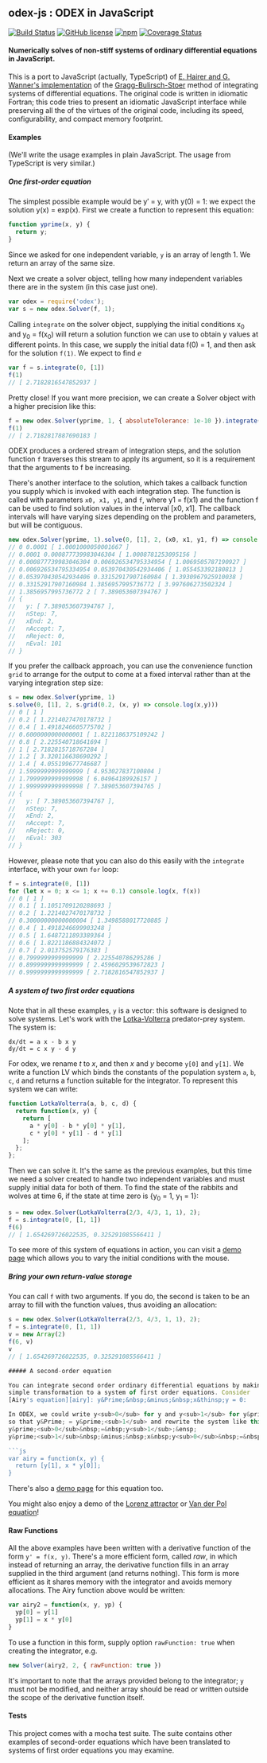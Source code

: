## odex-js : ODEX in JavaScript
[![Build Status](https://travis-ci.org/littleredcomputer/odex-js.svg?branch=master)](https://travis-ci.org/littleredcomputer/odex-js) [![GitHub license](https://img.shields.io/github/license/littleredcomputer/odex-js.svg)]() [![npm](https://img.shields.io/npm/v/odex.svg)]() [![Coverage Status](https://coveralls.io/repos/github/littleredcomputer/odex-js/badge.svg?branch=master)](https://coveralls.io/github/littleredcomputer/odex-js?branch=master)

#### Numerically solves of non-stiff systems of ordinary differential equations in JavaScript.

This is a port to JavaScript (actually, TypeScript) of [E. Hairer and
G. Wanner's implementation][odex] of the [Gragg-Bulirsch-Stoer][gbs] method of integrating
systems of differential equations. The original code is written in idiomatic
Fortran; this code tries to present an idiomatic JavaScript interface while
preserving all the of the virtues of the original code, including its speed,
configurability, and compact memory footprint.

#### Examples
(We'll write the usage examples in plain JavaScript. The usage from TypeScript
is very similar.)
##### One first-order equation

The simplest possible example would be y&prime; = y, with y(0) = 1: we expect the
solution y(x) = exp(x). First we create a function to represent this equation:

```js
function yprime(x, y) {
  return y;
}
```
Since we asked for one independent variable, `y` is an array of length 1.
We return an array of the same size.

Next we create a solver object, telling how many
independent variables there are in the system (in this case just one).
```js
var odex = require('odex');
var s = new odex.Solver(f, 1);
```
Calling `integrate` on the solver object, supplying the initial conditions
x<sub>0</sub> and y<sub>0</sub> = f(x<sub>0</sub>) will return a
solution function we can use to obtain y values at different points.
In this case, we supply the initial data f(0) = 1, and then ask for the
solution `f(1)`. We expect to find <i>e</i>
```js
var f = s.integrate(0, [1])
f(1)
// [ 2.7182816547852937 ]
```
Pretty close! If you want more precision, we can create a Solver
object with a higher precision like this:
```js
f = new odex.Solver(yprime, 1, { absoluteTolerance: 1e-10 }).integrate(0, [1])
f(1)
// [ 2.7182817887690183 ]
```

ODEX produces a ordered stream of integration steps, and the solution
function `f` traverses this stream to apply its argument, so it is a
requirement that the arguments to f be increasing.

There's another interface to the solution, which takes a callback
function you supply which is invoked with each integration step.
The function is called with parameters `x0, x1, y1`, and `f`, where
y1 = f(x1) and the function f can be used to find solution values
in the interval [x0, x1]. The callback intervals will have varying
sizes depending on the problem and parameters, but will be contiguous.
```js
new odex.Solver(yprime, 1).solve(0, [1], 2, (x0, x1, y1, f) => console.log(x0,x1,y1))
// 0 0.0001 [ 1.0001000050001667 ]
// 0.0001 0.000877739983046304 [ 1.0008781253095156 ]
// 0.000877739983046304 0.006926534795334954 [ 1.0069505787190927 ]
// 0.006926534795334954 0.053970430542934406 [ 1.055453392180813 ]
// 0.053970430542934406 0.33152917907160984 [ 1.3930967925910038 ]
// 0.33152917907160984 1.3856957995736772 [ 3.997606273502324 ]
// 1.3856957995736772 2 [ 7.389053607394767 ]
// {
//   y: [ 7.389053607394767 ],
//   nStep: 7,
//   xEnd: 2,
//   nAccept: 7,
//   nReject: 0,
//   nEval: 101
// }
```
If you prefer the callback approach, you can use the convenience function
`grid` to arrange for the output to come at a fixed interval rather than
at the varying integration step size:
```js
s = new odex.Solver(yprime, 1)
s.solve(0, [1], 2, s.grid(0.2, (x, y) => console.log(x,y)))
// 0 [ 1 ]
// 0.2 [ 1.2214027470178732 ]
// 0.4 [ 1.4918246605775702 ]
// 0.6000000000000001 [ 1.8221186375109242 ]
// 0.8 [ 2.225540718641694 ]
// 1 [ 2.7182815718767284 ]
// 1.2 [ 3.320116638690292 ]
// 1.4 [ 4.055199677746687 ]
// 1.5999999999999999 [ 4.953027837100804 ]
// 1.7999999999999998 [ 6.04964189926157 ]
// 1.9999999999999998 [ 7.389053607394765 ]
// {
//   y: [ 7.389053607394767 ],
//   nStep: 7,
//   xEnd: 2,
//   nAccept: 7,
//   nReject: 0,
//   nEval: 303
// }
```
However, please note that you can also do this easily with
the `integrate` interface, with your own `for` loop:
```js
f = s.integrate(0, [1])
for (let x = 0; x <= 1; x += 0.1) console.log(x, f(x))
// 0 [ 1 ]
// 0.1 [ 1.1051709120288693 ]
// 0.2 [ 1.2214027470178732 ]
// 0.30000000000000004 [ 1.3498588017720885 ]
// 0.4 [ 1.4918246699903248 ]
// 0.5 [ 1.6487211893389364 ]
// 0.6 [ 1.8221186884324072 ]
// 0.7 [ 2.013752579176383 ]
// 0.7999999999999999 [ 2.225540786295286 ]
// 0.8999999999999999 [ 2.4596029539672823 ]
// 0.9999999999999999 [ 2.7182816547852937 ]
```

##### A system of two first order equations
Note that in all these examples, `y` is a vector: this software is designed to
solve systems. Let's work with the [Lotka-Volterra][lv] predator-prey system.
The system is:

```
dx/dt = a x - b x y
dy/dt = c x y - d y
```

For odex, we rename *t* to *x*, and then *x* and *y* become `y[0]` and `y[1]`.
We write a function LV which binds the constants of the population system
`a`, `b`, `c`, `d` and returns a function suitable for the integrator.
To represent this system we can write:

```js
function LotkaVolterra(a, b, c, d) {
  return function(x, y) {
    return [
      a * y[0] - b * y[0] * y[1],
      c * y[0] * y[1] - d * y[1]
    ];
  };
};
```

Then we can solve it. It's the same as the previous examples, but this time
we need a solver created to handle two independent variables and must supply
initial data for both of them. To find the state of the rabbits and wolves
at time 6, if the state at time zero is {y<sub>0</sub> = 1, y<sub>1</sub>
= 1}:

```js
s = new odex.Solver(LotkaVolterra(2/3, 4/3, 1, 1), 2);
f = s.integrate(0, [1, 1])
f(6)
// [ 1.654269726022535, 0.325291085566411 ]
```
To see more of this system of equations in action, you can visit a
[demo page][lvdemo] which allows you to vary the initial conditions
with the mouse.

##### Bring your own return-value storage

You can call `f` with two arguments. If you do, the second is taken to
be an array to fill with the function values, thus avoiding an allocation:

```js
s = new odex.Solver(LotkaVolterra(2/3, 4/3, 1, 1), 2);
f = s.integrate(0, [1, 1])
v = new Array(2)
f(6, v)
v
// [ 1.654269726022535, 0.325291085566411 ]

##### A second-order equation

You can integrate second order ordinary differential equations by making a
simple transformation to a system of first order equations. Consider
[Airy's equation][airy]: y&Prime;&nbsp;&minus;&nbsp;x&thinsp;y = 0:

In ODEX, we could write y<sub>0</sub> for y and y<sub>1</sub> for y&prime;,
so that y&Prime; = y&prime;<sub>1</sub> and rewrite the system like this:
y&prime;<sub>0</sub>&nbsp;=&nbsp;y<sub>1</sub>;&ensp;
y&prime;<sub>1</sub>&nbsp;&minus;&nbsp;x&nbsp;y<sub>0</sub>&nbsp;=&nbsp;0 to get:

```js
var airy = function(x, y) {
  return [y[1], x * y[0]];
}
```
There's also a [demo page][airydemo] for this equation too.

You might also enjoy a demo of the [Lorenz attractor][lorenz] or
[Van der Pol equation][vanderpol]!

#### Raw Functions
All the above examples have been written with a derivative function
of the form `y' = f(x, y)`. There's a more efficient form, called
*raw*, in which instead of returning an array, the derivative function
fills in an array supplied in the third argument (and returns nothing).
This form is more efficient as it shares memory with the integrator
and avoids memory allocations. The Airy function above would be written:
```js
var airy2 = function(x, y, yp) {
  yp[0] = y[1]
  yp[1] = x * y[0]
}
```
To use a function in this form, supply option `rawFunction: true`
when creating the integrator, e.g.
```js
new Solver(airy2, 2, { rawFunction: true })
```
It's important to note that the arrays provided belong to the integrator;
`y` must not be modified, and neither array should be read or written
outside the scope of the derivative function itself.

#### Tests
This project comes with a mocha test suite. The suite contains other
examples of second-order equations which have been translated to
systems of first order equations you may examine.

[odex]: http://www.unige.ch/~hairer/software.html
[gbs]: https://en.wikipedia.org/wiki/Bulirsch%E2%80%93Stoer_algorithm
[lv]: https://en.wikipedia.org/wiki/Lotka%E2%80%93Volterra_equations
[lvdemo]: http://blog.littleredcomputer.net/math/odex/js/2016/04/03/lotka-volterra.html
[airy]: https://en.wikipedia.org/wiki/Airy_function
[airydemo]: http://blog.littleredcomputer.net/jekyll/update/2016/04/03/diffeq-javascript.html
[lorenz]: http://blog.littleredcomputer.net/math/odex/js/2016/04/03/lorenz-attractor.html
[vanderpol]: http://blog.littleredcomputer.net/math/odex/js/2016/04/20/van-der-pol.html
